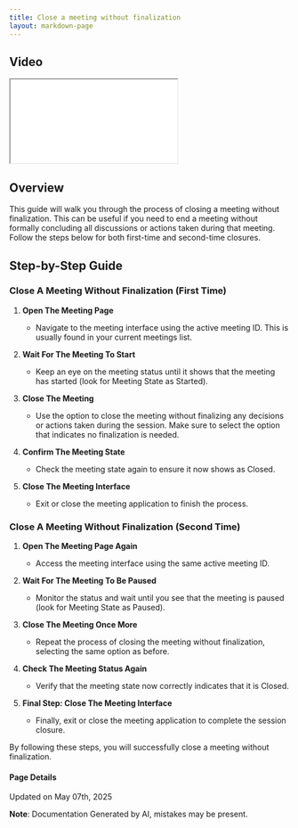 ```yaml
---
title: Close a meeting without finalization
layout: markdown-page
---
```


## Video 
<div class="container my-5">
	<div class="embed-responsive embed-responsive-16by9">
		<iframe class="embed-responsive-item" src="..\media\meetings\close_a_meeting_without_finalization\Close_a_meeting_without_finalization.webm" allowfullscreen></iframe>
	</div>
</div>

Overview
--------
This guide will walk you through the process of closing a meeting without finalization. This can be useful if you need to end a meeting without formally concluding all discussions or actions taken during that meeting. Follow the steps below for both first-time and second-time closures.

Step-by-Step Guide
-------------------
### Close A Meeting Without Finalization (First Time)

1. **Open The Meeting Page**
   - Navigate to the meeting interface using the active meeting ID. This is usually found in your current meetings list.

2. **Wait For The Meeting To Start**
   - Keep an eye on the meeting status until it shows that the meeting has started (look for Meeting State as Started).

3. **Close The Meeting**
   - Use the option to close the meeting without finalizing any decisions or actions taken during the session. Make sure to select the option that indicates no finalization is needed.

4. **Confirm The Meeting State**
   - Check the meeting state again to ensure it now shows as Closed.

5. **Close The Meeting Interface**
   - Exit or close the meeting application to finish the process.
   
### Close A Meeting Without Finalization (Second Time)

1. **Open The Meeting Page Again**
   - Access the meeting interface using the same active meeting ID.

2. **Wait For The Meeting To Be Paused**
   - Monitor the status and wait until you see that the meeting is paused (look for Meeting State as Paused).

3. **Close The Meeting Once More**
   - Repeat the process of closing the meeting without finalization, selecting the same option as before.

4. **Check The Meeting Status Again**
   - Verify that the meeting state now correctly indicates that it is Closed.

5. **Final Step: Close The Meeting Interface**
   - Finally, exit or close the meeting application to complete the session closure. 

By following these steps, you will successfully close a meeting without finalization.

#### Page Details
Updated on May 07th, 2025

**Note**: Documentation Generated by AI, mistakes may be present.